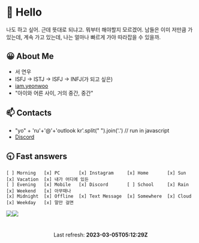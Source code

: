 # 👋 Hello
나도 하고 싶어. 근데 뜻대로 되냐고. 뭐부터 해야할지 모르겠어. 남들은 이미 저만큼 가있는데, 계속 가고 있는데, 나는 얼마나 빠르게 가야 따라잡을 수 있을까.
## 😀 About Me
- 서 연우
- ISFJ -> ISTJ -> ISFJ -> INFJ(가 되고 싶은)
- <a href="https://iam.yeonw.me">iam.yeonwoo</a>
- "아이와 어른 사이, 거의 중간, 중간"

## 📫 Contacts
<ul>
  <li>
    "yo" + 'ru'+'@'+'outlook kr'.split(" ").join('.') // run in javascript
  </li>
  <li>
    <a href="http://discord.yeonw.me/">Discord</a>
  </li>
</ul>

## 🕤 Fast answers
```
[ ] Morning   [x] PC       [x] Instagram     [x] Home       [x] Sun    [x] Vacation  [x] 내가 어디에 있든
[ ] Evening   [x] Mobile   [x] Discord       [ ] School     [x] Rain   [x] Weekend   [x] 아무때나
[x] Midnight  [x] Offline  [x] Text Message  [x] Somewhere  [x] Cloud  [x] Weekday   [x] 말만 걸면
```

<div style="display: flex;">
  <img src="https://github-readme-stats.vercel.app/api?username=Yoruroong&count_private=true&show_icons=true&theme=vue" />
  <img src="https://github-readme-stats.vercel.app/api/top-langs/?username=Yoruroong&layout=compact&theme=vue&count_private=true" />
</div>

# 
<p align="center">
  Last refresh: 
  <b>2023-03-05T05:12:29Z</b>
</p>
